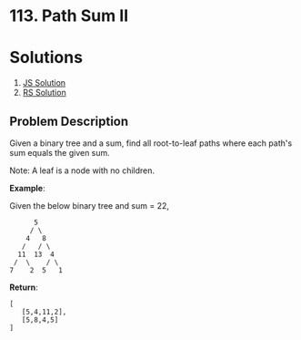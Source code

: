 # 113. Path Sum II

# Solutions
1. [JS Solution](/js-solution)
2. [RS Solution](/rs-solution)

## Problem Description

Given a binary tree and a sum, find all root-to-leaf paths where each path's sum equals the given sum.

Note: A leaf is a node with no children.

**Example**:

Given the below binary tree and sum = 22,

```
      5
     / \
    4   8
   /   / \
  11  13  4
 /  \    / \
7    2  5   1
```

**Return**:
```
[
   [5,4,11,2],
   [5,8,4,5]
]
```
